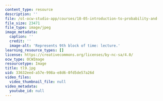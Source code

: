 ```yaml
---
content_type: resource
description: ''
file: /ol-ocw-studio-app/courses/18-05-introduction-to-probability-and-statistics-spring-2014/33632eeda57e998ae8d60fd5de57a26d_tl9.jpg
file_size: 23471
file_type: image/jpeg
image_metadata:
  caption: ''
  credit: ''
  image-alt: 'Represents 9th block of time: lecture.'
learning_resource_types: []
license: https://creativecommons.org/licenses/by-nc-sa/4.0/
ocw_type: OCWImage
resourcetype: Image
title: tl9.jpg
uid: 33632eed-a57e-998a-e8d6-0fd5de57a26d
video_files:
  video_thumbnail_file: null
video_metadata:
  youtube_id: null
---
```

